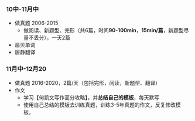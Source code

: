 

### 10中-11月中

-   做真题 2006-2015
    -   做阅读、新题型、完形（共6篇，时间**90-100min**，**15min/篇**，新题型尽量不丢分），一天2篇
-   扇贝单词
-   唐静翻译

### 11月中-12月20 

-   做真题 2016-2020，2篇/天（包括完形，阅读，新题型、翻译)
-   作文 
    -   学习【何凯文写作高分攻略】，并**总结自己的模板**，每天默写
    -   使用自己总结的模板去训练真题，训练3-5年真题的作文，反复修改模板。
